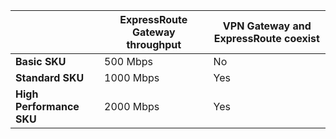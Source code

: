 |                                     | **ExpressRoute Gateway throughput** | **VPN Gateway and ExpressRoute coexist**|
|-------------------------------------|-------------------------------------|-----------------------------------------|
| **Basic SKU**                       |  500 Mbps                           | No   |
| **Standard SKU**                    | 1000 Mbps                           | Yes  |
| **High Performance SKU**            | 2000 Mbps                           | Yes  |